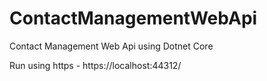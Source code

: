 # ContactManagementWebApi
Contact Management Web Api using Dotnet Core

Run using https - https://localhost:44312/

